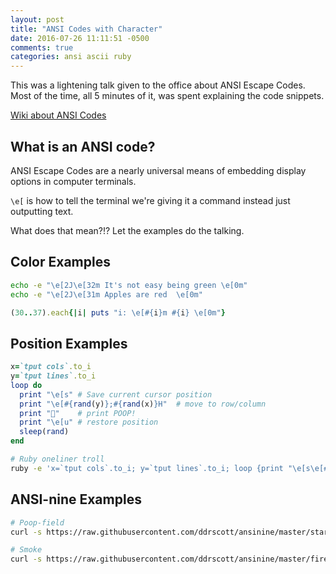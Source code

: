 ```yaml
---
layout: post
title: "ANSI Codes with Character"
date: 2016-07-26 11:11:51 -0500
comments: true
categories: ansi ascii ruby
---
```

This was a lightening talk given to the office about ANSI Escape Codes. Most of
the time, all 5 minutes of it, was spent explaining the code snippets.

[Wiki about ANSI Codes](https://en.wikipedia.org/wiki/ANSI_escape_code)

## What is an ANSI code?

ANSI Escape Codes are a nearly universal means of embedding display options in
computer terminals.

`\e[` is how to tell the terminal we're giving it a command instead just
outputting text. 

What does that mean?!? Let the examples do the talking.

## Color Examples

```bash
echo -e "\e[2J\e[32m It's not easy being green \e[0m"
echo -e "\e[2J\e[31m Apples are red  \e[0m"
```

```ruby
(30..37).each{|i| puts "i: \e[#{i}m #{i} \e[0m"}
```

## Position Examples

```ruby
x=`tput cols`.to_i
y=`tput lines`.to_i
loop do
  print "\e[s" # Save current cursor position
  print "\e[#{rand(y)};#{rand(x)}H"  # move to row/column
  print "💩"    # print POOP!
  print "\e[u" # restore position
  sleep(rand)
end
```

```bash
# Ruby oneliner troll
ruby -e 'x=`tput cols`.to_i; y=`tput lines`.to_i; loop {print "\e[s\e[#{rand(y)};#{rand(x)}H💩\e[u"; sleep(rand)}'
```


## ANSI-nine Examples
```bash
# Poop-field
curl -s https://raw.githubusercontent.com/ddrscott/ansinine/master/stars | ruby

# Smoke
curl -s https://raw.githubusercontent.com/ddrscott/ansinine/master/fire.rb | ruby
```
